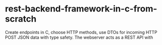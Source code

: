 # rest-backend-framework-in-c-from-scratch
Create endpoints in C, choose HTTP methods, use DTOs for incoming HTTP POST JSON data with type safety. The webserver acts as a REST API with 
